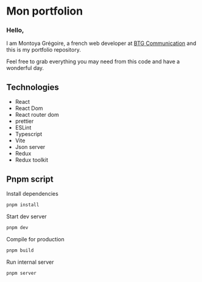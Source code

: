 # Mon portfolion

### Hello,
I am Montoya Grégoire, a french web developer at [BTG Communication] and this is my portfolio repository.

Feel free to grab everything you may need from this code and have a wonderful day.

## Technologies
  - React
  - React Dom
  - React router dom
  - prettier
  - ESLint
  - Typescript
  - Vite
  - Json server
  - Redux
  - Redux toolkit

## Pnpm script

  Install dependencies
  ```bash
  pnpm install
  ```

  Start dev server
  ```bash
  pnpm dev
  ```

  Compile for production
  ```bash
  pnpm build
  ```

  Run internal server
  ```bash
  pnpm server
  ```

[BTG Communication]: https://www.btg-communication.fr
